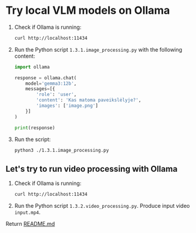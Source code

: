 # Try local VLM models on Ollama

1. Check if Ollama is running:
    ```bash
    curl http://localhost:11434
    ```
2. Run the Python script `1.3.1.image_processing.py` with the following content:
    ```python
    import ollama

    response = ollama.chat(
        model='gemma3:12b',
        messages=[{
            'role': 'user',
            'content': 'Kas matoma paveikslėlyje?',
            'images': ['image.png']
        }]
    )

    print(response)
    ```
3. Run the script:
    ```bash
    python3 ./1.3.1.image_processing.py
    ```


## Let's try to run video processing with Ollama
1. Check if Ollama is running:
    ```bash
    curl http://localhost:11434
    ```
2. Run the Python script `1.3.2.video_processing.py`. Produce input video `input.mp4`.

Return [README.md](../README.md)